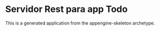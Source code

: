 Servidor Rest para app Todo
=============================

This is a generated application from the appengine-skeleton archetype.

